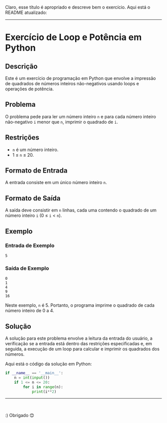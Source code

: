 Claro, esse título é apropriado e descreve bem o exercício. Aqui está o README atualizado:

---

# Exercício de Loop e Potência em Python

## Descrição

Este é um exercício de programação em Python que envolve a impressão de quadrados de números inteiros não-negativos usando loops e operações de potência.

## Problema

O problema pede para ler um número inteiro `n` e para cada número inteiro não-negativo `i` menor que `n`, imprimir o quadrado de `i`.

## Restrições

- `n` é um número inteiro.
- 1 ≤ `n` ≤ 20.

## Formato de Entrada

A entrada consiste em um único número inteiro `n`.

## Formato de Saída

A saída deve consistir em `n` linhas, cada uma contendo o quadrado de um número inteiro `i` (0 ≤ `i` < `n`).

## Exemplo

### Entrada de Exemplo

```
5
```

### Saída de Exemplo

```
0
1
4
9
16
```

Neste exemplo, `n` é 5. Portanto, o programa imprime o quadrado de cada número inteiro de 0 a 4.

## Solução

A solução para este problema envolve a leitura da entrada do usuário, a verificação se a entrada está dentro das restrições especificadas e, em seguida, a execução de um loop para calcular e imprimir os quadrados dos números.

Aqui está o código da solução em Python:

```python
if __name__ == '__main__':
    n = int(input())
    if 1 <= n <= 20:
        for i in range(n):
            print(i**2)
```

---

</br>

:) Obrigado 😊
